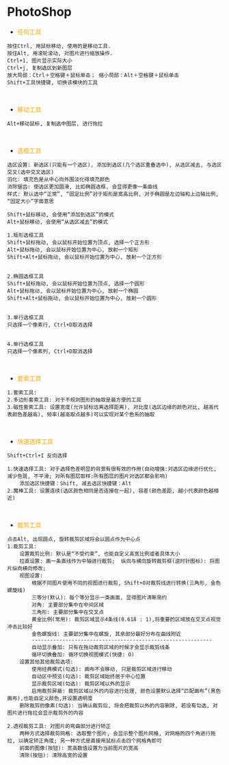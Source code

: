 # PhotoShop

* <span style="color:orange">任何工具</span>
```text
按住Ctrl, 用鼠标移动, 使用的是移动工具.
按住Alt, 用滚轮滚动, 对图片进行缩放操作.
Ctrl+1, 图片显示实际大小
Ctrl+j, 复制选区到新图层
放大局部：Ctrl＋空格键＋鼠标单击； 缩小局部：Alt＋空格键＋鼠标单击
Shift+工具快捷键, 切换该模块的工具
```
</br>


* <span style="color:orange">移动工具</span>
```
Alt+移动鼠标, 复制选中图层, 进行拖拉
```
</br>


* <span style="color:orange">选框工具</span>

```text
选区设置: 新选区(只能有一个选区), 添加到选区(几个选区重叠选中), 从选区减去, 与选区交叉(选中交叉选区)
羽化: 填充色是从中心向外围淡化得填充颜色
消除锯齿: 使选区更加圆滑, 比如椭圆选框, 会显得更像一条曲线
样式: 默认选中“正常”, “固定比例”对于矩形是宽高比例, 对于椭圆是左边轴和上边轴比例, “固定大小”字面意思

Shift+鼠标移动, 会使用“添加到选区”的模式
Alt+鼠标移动, 会使用“从选区减去”的模式

1.矩形选框工具
Shift+鼠标拖动, 会以鼠标开始位置为顶点, 选择一个正方形
Alt+鼠标拖动, 会以鼠标开始位置为中心, 放射一个矩形
Shift+Alt+鼠标拖动, 会以鼠标开始位置为中心, 放射一个正方形


2.椭圆选框工具
Shift+鼠标拖动, 会以鼠标开始位置为顶点, 选择一个圆形
Alt+鼠标拖动, 会以鼠标开始位置为中心, 放射一个椭圆
Shift+Alt+鼠标拖动, 会以鼠标开始位置为中心, 放射一个圆形


3.单行选框工具
只选择一个像素行, Ctrl+D取消选择


4.单行选框工具
只选择一个像素列, Ctrl+D取消选择
```
</br>


* <span style="color:orange">套索工具</span>

```text
1.套索工具:
2.多边形套索工具: 对于不规则图形的抽取是最方便的工具
3.磁性套索工具: 设置宽度(允许鼠标远离选择距离), 对比度(选区边缘的颜色对比, 越高代表颜色差越高), 频率(越高取点越多)可以实现对某个色系的抽取
```
</br>


* <span style="color:orange">快速选择工具</span>

```text
Shift+Ctrl+I 反向选择

1.快速选择工具: 对于选择色差明显的背景有很有效的作用(自动增强:对选区边缘进行优化, 减少色斑, 不平滑; 对所有图层取样:所有图层的图片对选区都会影响)
	添加选区快捷键：Shift, 减去选区快捷键：Alt
2.魔棒工具: 设置连续(选区颜色相同是否连接在一起), 容差(颜色差距, 越小代表颜色越相近)
```
</br>


* <span style="color:orange">裁剪工具</span>

```text
点击Alt, 出现圆点, 旋转裁剪区域将会以圆点作为中心点
1.裁剪工具: 
	设置裁剪比例: 默认是“不受约束”, 也能自定义高宽比例或者具体大小
	拉直设置: 画一条直线作为中轴进行裁剪;  纵向与横向旋转裁剪框(逆时针图标): 将图片纵向横向修改;
	视图设置: 
		根据不同图片使用不同的视图进行裁剪, Shift+O对裁剪线进行转换(三角形, 金色螺旋线)
		三等分(默认): 每个等分显示一类画面, 显得图片清晰简约
		对角: 主要部分集中在中间区域
		三角形: 主要部分集中在交叉点
		黄金比例(常用): 裁剪区域显示4条线(0.618 : 1),将重要的区域放在交叉点视觉冲击比较好
		金色螺旋线: 主要部分集中在螺旋, 其余部分最好分布在曲线附近
		-----------------------------------------------------------
		自动显示叠加: 只有在拖动裁剪区域的时候才会显示裁剪线条
		循环切换叠加: 循环切换视图模式(快捷: O)
	设置其他其他裁剪选项: 
		使用经典模式(勾选): 画布不会移动, 只是裁剪区域进行移动
		自动区中预览(勾选): 裁剪区域始终居于中心位置
		显示裁剪区域(勾选): 裁剪区域以外的显示
		启用裁剪屏蔽: 裁剪区域以外的内容进行处理, 颜色设置默认选择“匹配画布”(黑色画布),也能自定义颜色,并设置透明度
	删除裁剪的像素(勾选): 当确认裁剪后, 将会把裁剪以外的内容删除, 若没有勾选, 对图片进行拖拉会显示裁剪外的内容

2.透视裁剪工具: 对图片的弯曲部分进行矫正
	两种方式选择裁剪网格: 选取整个图片, 会显示整个图片网格, 对网格的四个角进行拖拉, 以确定矫正角度; 另一种方式是直接用鼠标点击四个网格角即可
	前面的图像(按钮): 宽高数值设置为当前图片的宽高
	清除(按钮): 清除高宽的设置
```
</br>